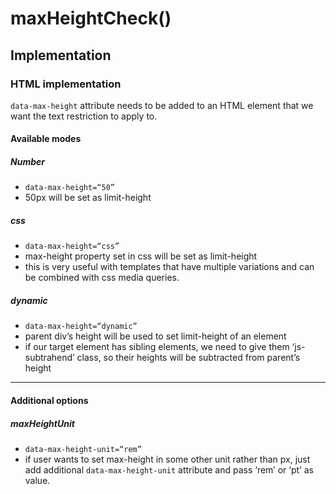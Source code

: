 # maxHeightCheck()
## Implementation
### HTML implementation
`data-max-height` attribute needs to be added to an HTML element that we want the text restriction to apply to.
#### Available modes
##### Number
- `data-max-height=“50”`
- 50px will be set as limit-height
##### css
- `data-max-height=“css”`
- max-height property set in css will be set as limit-height
- this is very useful with templates that have multiple variations and can be combined with css media queries.
##### dynamic
- `data-max-height=“dynamic”`
- parent div’s height will be used to set limit-height of an element
- if our target element has sibling elements, we need to give them ‘js-subtrahend’ class, 
so their heights will be subtracted from parent’s height
---
#### Additional options
##### maxHeightUnit
- `data-max-height-unit=“rem”`
- if user wants to set max-height in some other unit rather than px, just add additional `data-max-height-unit`
attribute and pass ‘rem’ or ‘pt’ as value.
